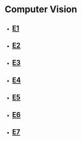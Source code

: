 # Computer Vision

- ## [E1](./E1)

- ## [E2](./E2)

- ## [E3](./E3)

- ## [E4](./E4)

- ## [E5](./E5)

- ## [E6](./E6)

- ## [E7](./E7)
